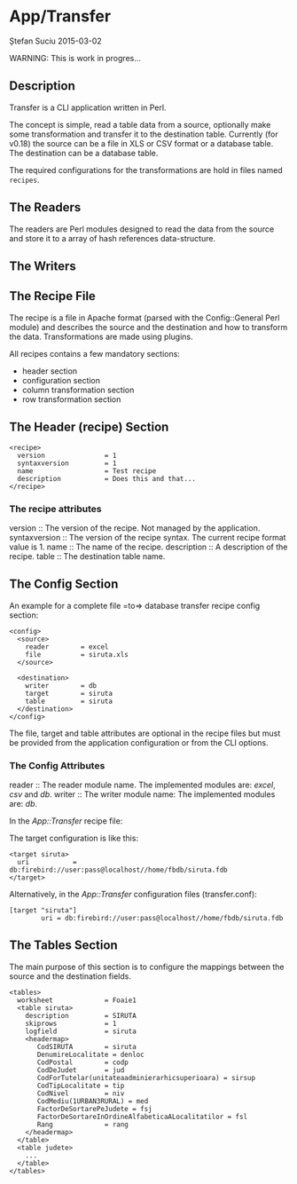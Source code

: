 App/Transfer
============
Ștefan Suciu
2015-03-02

WARNING: This is work in progres...


Description
-----------

Transfer is a CLI application written in Perl.

The concept is simple, read a table data from a source, optionally
make some transformation and transfer it to the destination table.
Currently (for v0.18) the source can be a file in XLS or CSV format or
a database table.  The destination can be a database table.

The required configurations for the transformations are hold in files
named `recipes`.


The Readers
-----------

The readers are Perl modules designed to read the data from the source
and store it to a array of hash references data-structure.


The Writers
-----------

The Recipe File
---------------

The recipe is a file in Apache format (parsed with the Config::General
Perl module) and describes the source and the destination and how to
transform the data.  Transformations are made using plugins.

All recipes contains a few mandatory sections:

- header section
- configuration section
- column transformation section
- row transformation section


## The Header (recipe) Section ##

```
<recipe>
  version               = 1
  syntaxversion         = 1
  name                  = Test recipe
  description           = Does this and that...
</recipe>
```

### The recipe attributes ###

version       :: The version of the recipe.  Not managed by the application.
syntaxversion :: The version of the recipe syntax.  The current recipe format value is 1.
name          :: The name of the recipe.
description   :: A description of the recipe.
table         :: The destination table name.


## The Config Section ##

An example for a complete file =to=> database transfer recipe config
section:

```
<config>
  <source>
    reader        = excel
    file          = siruta.xls
  </source>

  <destination>
    writer        = db
    target        = siruta
    table         = siruta
  </destination>
</config>
```

The file, target and table attributes are optional in the recipe files
but must be provided from the application configuration or from the
CLI options.


### The Config Attributes ###

reader        :: The reader module name.  The implemented modules are: *excel*, *csv* and *db*.
writer        :: The writer module name:  The implemented modules are: *db*.

In the *App::Transfer* recipe file:

The target configuration is like this:

```
<target siruta>
  uri           = db:firebird://user:pass@localhost//home/fbdb/siruta.fdb
</target>
```

Alternatively, in the *App::Transfer* configuration files (transfer.conf):

```
[target "siruta"]
        uri = db:firebird://user:pass@localhost//home/fbdb/siruta.fdb
```

## The Tables Section ##

The main purpose of this section is to configure the mappings between
the source and the destination fields.


```
<tables>
  worksheet             = Foaie1
  <table siruta>
    description         = SIRUTA
    skiprows            = 1
    logfield            = siruta
    <headermap>
       CodSIRUTA        = siruta
       DenumireLocalitate = denloc
       CodPostal        = codp
       CodDeJudet       = jud
       CodForTutelar(unitateaadminierarhicsuperioara) = sirsup
       CodTipLocalitate = tip
       CodNivel         = niv
       CodMediu(1URBAN3RURAL) = med
       FactorDeSortarePeJudete = fsj
       FactorDeSortareInOrdineAlfabeticaALocalitatilor = fsl
       Rang             = rang
    </headermap>
  </table>
  <table judete>
    ...
  </table>
</tables>
```

